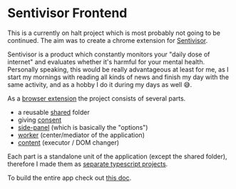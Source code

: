 # Sentivisor Frontend

This is a currently on halt project which is most probably not going to be continued.
The aim was to create a chrome extension for [Sentivisor](https://sentivisor.com/).

Sentivisor is a product which constantly monitors your "daily dose of internet" and evaluates whether it's harmful for your mental health.
Personally speaking, this would be really advantageous at least for me, as I start my mornings with reading all kinds of news and finish my day with the same activity, and as a hobby I do it during my days as well 😅.

As a [browser extension](https://developer.mozilla.org/en-US/docs/Mozilla/Add-ons/WebExtensions) the project consists of several parts.
- a reusable [shared](./docs/shared-unit.md) folder
- giving [consent](./docs/consent-unit.md)
- [side-panel](./docs/side-panel-unit.md) (which is basically the "options")
- [worker](./docs/worker-unit.md) (center/mediator of the application)
- [content](./docs/content-unit.md) (executor / DOM changer)

Each part is a standalone unit of the application (except the shared folder), therefore I made them as [separate typescript projects](https://www.typescriptlang.org/docs/handbook/project-references.html).

To build the entire app check out [this doc](./docs/build-entire-app.md).